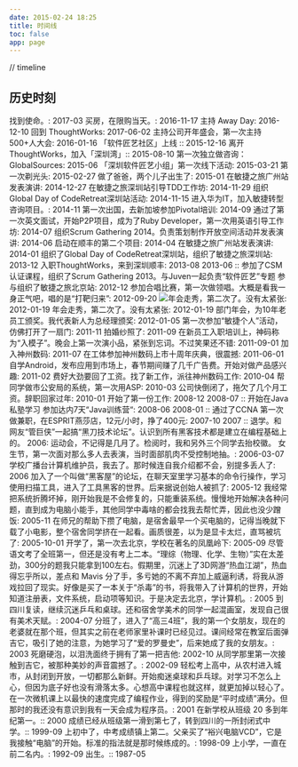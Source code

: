 ```yaml
---
date: 2015-02-24 18:25
title: 时间线
toc: false
app: page
---
```


// timeline
## 历史时刻
找到使命。: 2017-03
买房，在限购当天。: 2016-11-17
主持 Away Day: 2016-12-10
回到 ThoughtWorks: 2017-06-02
主持公司开年盛会，第一次主持500+人大会: 2016-01-16
「软件匠艺社区」上线 :: 2015-12-16
离开 ThoughtWorks，加入「深圳湾」:: 2015-08-10
第一次独立做咨询：GlobalSources: 2015-06
「深圳软件匠艺小组」第一次线下活动: 2015-03-21
第一次剃光头: 2015-02-27
做了爸爸，两个儿子出生了: 2015-01
在敏捷之旅广州站发表演讲: 2014-12-27
在敏捷之旅深圳站引导TDD工作坊: 2014-11-29
组织Global Day of CodeRetreat深圳站活动: 2014-11-15
进入华为IT，加入敏捷转型咨询项目。: 2014-11
第一次出国，去新加坡参加Pivotal培训: 2014-09
通过了第一次英文面试，开始P2P项目，成为了Ruby Developer，第一次用英语引导工作坊: 2014-07
组织Scrum Gathering 2014。负责策划制作开放空间活动并发表演讲: 2014-06
启动在顺丰的第二个项目: 2014-04
在敏捷之旅广州站发表演讲: 2014-01
组织了Global Day of CodeRetreat深圳站，组织了敏捷之旅深圳站: 2013-12
入职ThoughtWorks，来到深圳顺丰: 2013-08
2013-06 :: 参加了CSM认证课程，组织了Scrum Gathering 2013。与Juven一起负责“软件匠艺”专题
参与组织了敏捷之旅北京站: 2012-12
参加合唱比赛，第一次做领唱。大概是看我一身正气吧，唱的是“打靶归来”: 2012-09-20
 ![](~/22-36-25.jpg)年会走秀，第二次了。没有太紧张: 2012-01-19
年会走秀，第二次了。没有太紧张: 2012-01-19
部门年会，为10年老员工颁奖。我代表新人为总经理颁奖: 2012-01-05
第一次参加“敏捷个人”活动，仿佛打开了一扇门: 2011-11
拍婚纱照了: 2011-09
在新员工入职培训上，神码称为“入模子”。晚会上第一次演小品，紧张到忘词。不过笑果还不错: 2011-09-01
加入神州数码: 2011-07
在工体参加神州数码上市十周年庆典，很震撼: 2011-06-01
自学Android，发布应用到市场上，春节期间赚了几千广告费。开始对做产品感兴趣: 2011-02
费好大劲要回了工资。找了新工作，派往神州数码工作: 2010-04
帮同学做市公安局的系统，第一次用ASP: 2010-03
公司快倒闭了，拖欠了几个月工资。辞职回家过年: 2010-01
开始了第一份工作: 2008-12
2008-07 :: 开始在Java私塾学习
参加达内7天“Java训练营“: 2008-06
2008-01 :: 通过了CCNA
第一次做兼职，在ESPRIT燕莎店，12元/小时，挣了400元: 2007-10
2007 :: 退学。和网友“管巨侠”一起搞“黑刀技术论坛”。认识到所有黑客技术都是建立在编程基础上的。
2006: 运动会，不记得是几月了。检阅时，我和另外三个同学去抬校徽。
女生节，第一次面对那么多人去表演，当时面部肌肉不受控制地抽。: 2006-03-07
学校广播台计算机维护员，我去了。那时候连自我介绍都不会，别提多丢人了: 2006
加入了一个叫做“黑客屋”的论坛，在聊天室里学习基本的命令行操作，学习使用扫描工具，进入了工具黑客的世界。后来据说创始人被抓了: 2005-12
我经常把系统折腾坏掉，刚开始我是不会修复的，只能重装系统。慢慢地开始解决各种问题，直到成为电脑小能手，其他同学中毒啥的都会找我去帮忙弄，因此也没少蹭饭: 2005-11
在师兄的帮助下攒了电脑，是宿舍最早一个买电脑的，记得当晚就下载了小电影，整个宿舍同学挤在一起看。画质很差，以为是显卡太烂，直骂被坑了: 2005-10-01
开学了，第一次去北京，学校在著名的凤凰岭下: 2005-09
尽管语文考了全班第一，但还是没有考上二本。“理综（物理、化学、生物）”实在太差劲，300分的题我只能拿到100左右。假期里，沉迷上了3D网游“热血江湖”，热血得忘乎所以，差点和 Mavis 分了手，多亏她的不离不弃加上威逼利诱，将我从游戏拉回了现实。好像是买了一本关于“杀毒”的书，将我带入了计算机的世界，开始知道注册表，文件系统，启动项等知识。于是决定去北京，学计算机。: 2005
到四川复读，继续沉迷乒乓和桌球。还和宿舍学美术的同学一起混画室，发现自己很有美术天赋。: 2004-07
分班了，进入了“高三4班”，我的第一个女朋友，现在的老婆就在那个班，但其实之前在老师家里补课时已经见过。课间经常在教室后面弹吉它，吸引了她的注意，为她学习了“爱的罗曼史”，后来她成了我的女朋友。: 2003
死磨硬泡，以泪洗面终于拥有了第一把吉他: 2002-10
从同学那里第一次接触到吉它，被那种美妙的声音震撼了。: 2002-09
轻松考上高中，从农村进入城市，从封闭到开放，一切都那么新鲜。开始痴迷桌球和乒乓球。对学习不怎么上心，但因为底子好也没有滑落太多。心想高中课程也就这样，就更加掉以轻心了。在一次微机课上以最快的速度完成了编程作业，得到的奖励是“平时成绩”满分。但那时的我还没有意识到我有一天会成为程序员。: 2001
在新学校从班级 20 多到年纪第一。:: 2000
成绩已经从班级第一滑到第七了，转到四川的一所封闭式中学。:: 1999-09
上初中了，中考成绩镇上第二。父亲买了“裕兴电脑VCD”，它是我接触“电脑”的开始。标准的指法就是那时候练成的。: 1998-09
上小学，一直在前二名内。: 1992-09
出生。:: 1987-05